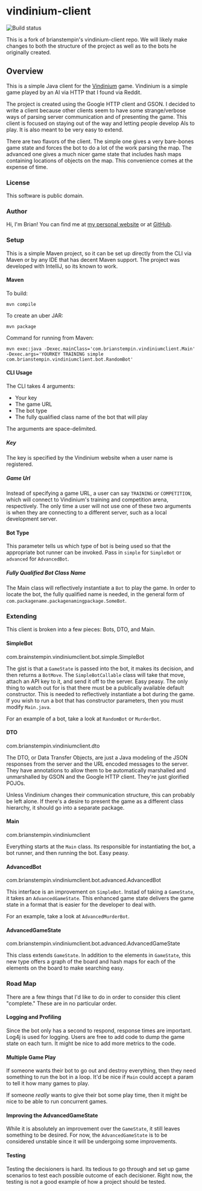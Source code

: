 # vindinium-client

![Build status](https://travis-ci.org/bstempi/vindinium-client.svg)

This is a fork of brianstempin's vindinium-client repo.  We will likely make changes to both the structure of the  project as well as to the bots he originally created.


## Overview

This is a simple Java client for the [Vindinium](http://vindinium.org) game.  Vindinium is a simple game played by an AI via HTTP that I found via Reddit.

The project is created using the Google HTTP client and GSON.  I decided to write a client because other clients seem to have some strange/verbose ways of parsing server communication and of presenting the game.  This client is focused on staying out of the way and letting people develop AIs to play.  It is also meant to be very easy to extend.

There are two flavors of the client.  The simple one gives a very bare-bones game state and forces the bot to do a lot of the work parsing the map.  The advanced one gives a much nicer game state that includes hash maps containing locations of objects on the map.  This convenience comes at the expense of time.

### License
This software is public domain.

### Author
Hi, I'm Brian!  You can find me at [my personal website](http://brianstempin.com) or at [GitHub](http://github.com/bstempi).

### Setup

This is a simple Maven project, so it can be set up directly from the CLI via Maven or by any IDE that has decent Maven support.  The project was developed with IntelliJ, so its known to work.

#### Maven

To build:

    mvn compile

To create an uber JAR:

    mvn package
    
Command for running from Maven:

    mvn exec:java -Dexec.mainClass='com.brianstempin.vindiniumclient.Main' -Dexec.args='YOURKEY TRAINING simple com.brianstempin.vindiniumclient.bot.RandomBot'

#### CLI Usage

The CLI takes 4 arguments:

* Your key
* The game URL
* The bot type
* The fully qualified class name of the bot that will play

The arguments are space-delimited.

##### Key
The key is specified by the Vindinium website when a user name is registered.

##### Game Url
Instead of specifying a game URL, a user can say `TRAINING` or `COMPETITION`, which will connect to Vindinium's training and competition arena, respectively.  The only time a user will not use one of these two arguments is when they are connecting to a different server, such as a local development server.

#### Bot Type
This parameter tells us which type of bot is being used so that the appropriate bot runner can be invoked.  Pass in `simple` for `SimpleBot` or `advanced` for `AdvancedBot`.

##### Fully Qualified Bot Class Name
The Main class will reflectively instantiate a `Bot` to play the game.  In order to locate the bot, the fully qualified name is needed, in the general form of `com.packagename.packagenamingpackage.SomeBot`.

### Extending
This client is broken into a few pieces:  Bots, DTO, and Main.

#### SimpleBot
com.brainstempin.vindiniumclient.bot.simple.SimpleBot

The gist is that a `GameState` is passed into the bot, it makes its decision, and then returns a `BotMove`.  The `SimpleBotCallable` class will take that move, attach an API key to it, and send it off to the server.  Easy peasy.  The only thing to watch out for is that there must be a publically available default constructor.  This is needed to reflectively instantiate a bot during the game.  If you wish to run a bot that has constructor parameters, then you must modify `Main.java`.

For an example of a bot, take a look at `RandomBot` or `MurderBot`.

#### DTO
com.brianstempin.vindiniumclient.dto

The DTO, or Data Transfer Objects, are just a Java modeling of the JSON responses from the server and the URL encoded messages to the server.  They have annotations to allow them to be automatically marshalled and unmarshalled by GSON and the Google HTTP client.  They're just glorified POJOs.

Unless Vindinium changes their communication structure, this can probably be left alone.  If there's a desire to present the game as a different class hierarchy, it should go into a separate package.

#### Main
com.brianstempin.vindiniumclient

Everything starts at the `Main` class.  Its responsible for instantiating the bot, a bot runner, and then running the bot.  Easy peasy.

#### AdvancedBot
com.brianstempin.vindiniumclient.bot.advanced.AdvancedBot

This interface is an improvement on `SimpleBot`.  Instad of taking a `GameState`, it takes an `AdvancedGameState`.  This enhanced game state delivers the game state in a format that is easier for the developer to deal with.

For an example, take a look at `AdvancedMurderBot`.

#### AdvancedGameState
com.brianstempin.vindiniumclient.bot.advanced.AdvancedGameState

This class extends `GameState`.  In addition to the elements in `GameState`, this new type offers a graph of the board and hash maps for each of the elements on the board to make searching easy.

### Road Map
There are a few things that I'd like to do in order to consider this client "complete."  These are in no particular order.

#### Logging and Profiling
Since the bot only has a second to respond, response times are important.  Log4j is used for logging.  Users are free to add code to dump the game state on each turn.  It might be nice to add more metrics to the code.

#### Multiple Game Play
If someone wants their bot to go out and destroy everything, then they need something to run the bot in a loop.  It'd be nice if `Main` could accept a param to tell it how many games to play.

If someone *really* wants to give their bot some play time, then it might be nice to be able to run concurrent games.

#### Improving the AdvancedGameState
While it is absolutely an improvement over the `GameState`, it still leaves something to be desired.  For now, the `AdvancedGameState` is to be considered unstable since it will be undergoing some improvements.

#### Testing
Testing the decisioners is hard.  Its tedious to go through and set up game scenarios to test each possible outcome of each decisioner.  Right now, the testing is not a good example of how a project should be tested.

